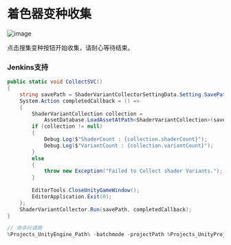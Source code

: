 # 着色器变种收集

![image](https://github.com/tuyoogame/YooAsset/raw/main/Docs/Image/ShaderVariantCollector-img1.jpg)

点击搜集变种按钮开始收集，请耐心等待结束。

### Jenkins支持

```c#
public static void CollectSVC()
{
    string savePath = ShaderVariantCollectorSettingData.Setting.SavePath;  
    System.Action completedCallback = () =>
    {
        ShaderVariantCollection collection =
            AssetDatabase.LoadAssetAtPath<ShaderVariantCollection>(savePath);
        if (collection != null)
        {
            Debug.Log($"ShaderCount : {collection.shaderCount}");
            Debug.Log($"VariantCount : {collection.variantCount}");
        }
        else
        {
            throw new Exception("Failed to Collect shader Variants.");
        }
        
        EditorTools.CloseUnityGameWindow();
        EditorApplication.Exit(0);
    };
    ShaderVariantCollector.Run(savePath, completedCallback);
}
```

```c#
// 命令行调用
%Projects_UnityEngine_Path% -batchmode -projectPath %Projects_UnityProject_Path% -executeMethod ET.CIHelper.CollectSVC -logFile %Projects_UnityProject_Path%/Logs/CIBuildSVC.log
```
